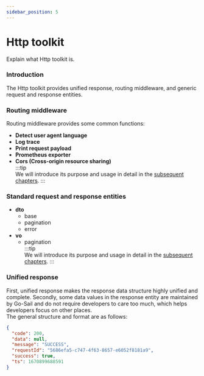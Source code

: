 ```yaml
---
sidebar_position: 5
---
```


# Http toolkit 
Explain what Http toolkit is.  

### Introduction  
The Http toolkit provides unified response, routing middleware, and generic request and response entities.  

### Routing middleware  
Routing middleware provides some common functions:  
- **Detect user agent language**  
- **Log trace**  
- **Print request payload**  
- **Prometheus exporter**  
- **Cors (Cross-origin resource sharing)**  
:::tip   
We will introduce its purpose and usage in detail in the [subsequent chapters](../examples/http.md).
:::  

### Standard request and response entities  
- **dto**
    - base
    - pagination  
    - error
- **vo**  
    - pagination  
:::tip   
We will introduce its purpose and usage in detail in the [subsequent chapters](../examples/http.md).
:::  
### Unified response  
First, unified response makes the response data structure highly unified and complete. Secondly, some data values in the response entity are maintained by Go-Sail and do not require developers to care too much, which helps developers focus on other places.  
The general structure and format are as follows:  
```json showLineNumbers 
{
  "code": 200,
  "data": null,
  "message": "SUCCESS",
  "requestId": "5686efa5-c747-4f63-8657-e6052f8181a9",
  "success": true,
  "ts": 1670899688591
}
```  